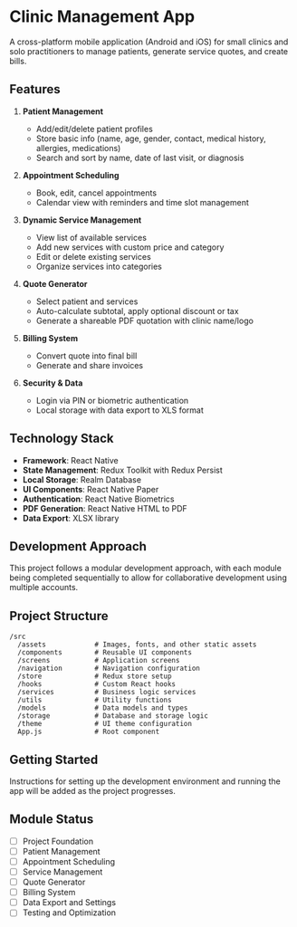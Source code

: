 # Clinic Management App

A cross-platform mobile application (Android and iOS) for small clinics and solo practitioners to manage patients, generate service quotes, and create bills.

## Features

1. **Patient Management**
   - Add/edit/delete patient profiles
   - Store basic info (name, age, gender, contact, medical history, allergies, medications)
   - Search and sort by name, date of last visit, or diagnosis

2. **Appointment Scheduling**
   - Book, edit, cancel appointments
   - Calendar view with reminders and time slot management

3. **Dynamic Service Management**
   - View list of available services
   - Add new services with custom price and category
   - Edit or delete existing services
   - Organize services into categories

4. **Quote Generator**
   - Select patient and services
   - Auto-calculate subtotal, apply optional discount or tax
   - Generate a shareable PDF quotation with clinic name/logo

5. **Billing System**
   - Convert quote into final bill
   - Generate and share invoices

6. **Security & Data**
   - Login via PIN or biometric authentication
   - Local storage with data export to XLS format

## Technology Stack

- **Framework**: React Native
- **State Management**: Redux Toolkit with Redux Persist
- **Local Storage**: Realm Database
- **UI Components**: React Native Paper
- **Authentication**: React Native Biometrics
- **PDF Generation**: React Native HTML to PDF
- **Data Export**: XLSX library

## Development Approach

This project follows a modular development approach, with each module being completed sequentially to allow for collaborative development using multiple accounts.

## Project Structure

```
/src
  /assets            # Images, fonts, and other static assets
  /components        # Reusable UI components
  /screens           # Application screens
  /navigation        # Navigation configuration
  /store             # Redux store setup
  /hooks             # Custom React hooks
  /services          # Business logic services
  /utils             # Utility functions
  /models            # Data models and types
  /storage           # Database and storage logic
  /theme             # UI theme configuration
  App.js             # Root component
```

## Getting Started

Instructions for setting up the development environment and running the app will be added as the project progresses.

## Module Status

- [ ] Project Foundation
- [ ] Patient Management
- [ ] Appointment Scheduling
- [ ] Service Management
- [ ] Quote Generator
- [ ] Billing System
- [ ] Data Export and Settings
- [ ] Testing and Optimization
